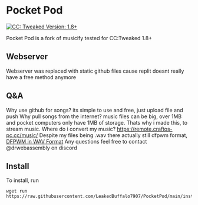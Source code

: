 # Pocket Pod

[![CC: Tweaked Version: 1.8+](https://img.shields.io/badge/CC:%20tweaked-1.8+-green?style=flat-square&logo=GNOME%20Terminal)](https://tweaked.cc/)

Pocket Pod is a fork of musicify tested for CC:Tweaked 1.8+

## Webserver
Webserver was replaced with static github files cause replit doesnt really have a free method anymore

## Q&A
Why use github for songs? its simple to use and free, just upload file and push
Why pull songs from the internet? music files can be big, over 1MB and pocket computers only have 1MB of storage. Thats why i made this, to stream music.
Where do i convert my music? https://remote.craftos-pc.cc/music/
Despite my files being .wav there actually still dfpwm format, [DFPWM in WAV Format](https://gist.github.com/MCJack123/90c24b64c8e626c7f130b57e9800962c)
Any questions feel free to contact @drwebassembly on discord

## Install

To install, run

```shell
wget run https://raw.githubusercontent.com/LeakedBuffalo7907/PocketPod/main/install.lua
```
